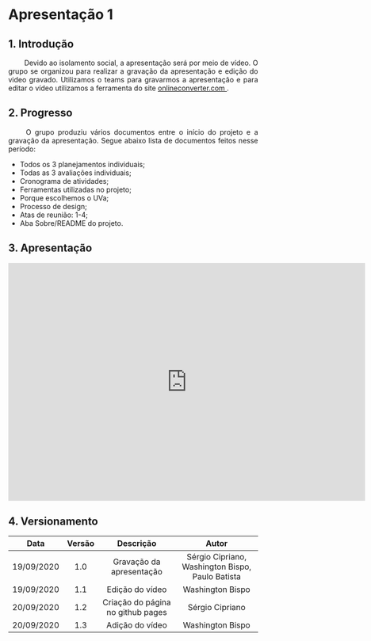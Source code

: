 # Apresentação 1

## 1. Introdução

<p align="justify"> &emsp;&emsp; Devido ao isolamento social, a apresentação será por meio de vídeo. O grupo se organizou para realizar a gravação da apresentação e edição do video gravado. Utilizamos o teams para gravarmos a apresentação e para editar o vídeo utilizamos a ferramenta do site <a href = "https://www.onlineconverter.com/merge-video"> onlineconverter.com </a>.</p>

## 2. Progresso

<p align="justify"> &emsp;&emsp; O grupo produziu vários documentos entre o início do projeto e a gravação da apresentação. Segue abaixo lista de documentos feitos nesse período:</p>

* Todos os 3 planejamentos individuais;
* Todas as 3 avaliações individuais;
* Cronograma de atividades;
* Ferramentas utilizadas no projeto;
* Porque escolhemos o UVa;
* Processo de design;
* Atas de reunião: 1-4;
* Aba Sobre/README do projeto.


## 3. Apresentação

<iframe width="720" height="480" src="https://www.youtube-nocookie.com/embed/3KLGlM6r0eE" frameborder="0" allow="accelerometer; autoplay; clipboard-write; encrypted-media; gyroscope; picture-in-picture" allowfullscreen></iframe>

## 4. Versionamento

|Data|Versão|Descrição|Autor|
|:-:|:-:|:-:|:-:|
|19/09/2020|1.0|Gravação da apresentação|Sérgio Cipriano, Washington Bispo, Paulo Batista|
|19/09/2020|1.1|Edição do vídeo|Washington Bispo|
|20/09/2020|1.2|Criação do página no github pages|Sérgio Cipriano|
|20/09/2020|1.3|Adição do vídeo|Washington Bispo|
